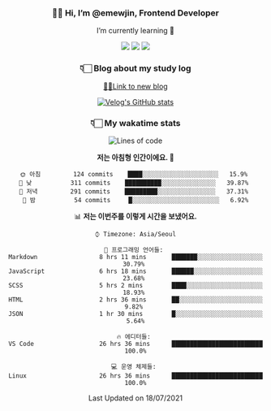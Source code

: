 <div align='center'>
  
### 👋🏻 Hi, I’m @emewjin, Frontend Developer 
I’m currently learning 🌱 
    
  <img src="https://img.shields.io/badge/javascript-F7DF1E?style=for-the-badge&logo=javascript&logoColor=black"/>
  <img src="https://img.shields.io/badge/react.js-61DAFB?style=for-the-badge&logo=react&logoColor=black"/>
    <img src="https://img.shields.io/badge/vue.js-4FC08D?style=for-the-badge&logo=vue.js&logoColor=white"/>

### 👇🏻 Blog about my study log
  [🏃🏻Link to new blog](https://emewjin.github.io/)  
  
 [![Velog's GitHub stats](https://velog-readme-stats.vercel.app/api?name=1703979&tag=javascript)](https://github.com/eungyeole/velog-readme-stats)


### 👇🏻 My wakatime stats  
  
<!--START_SECTION:waka-->
![Lines of code](https://img.shields.io/badge/%EC%A0%80%EB%8A%94%20%EC%97%AC%ED%83%9C%EA%B9%8C%EC%A7%80%20-68388%20%EC%A4%84%EC%9D%98%20%EC%BD%94%EB%93%9C%EB%A5%BC%20%EC%9E%91%EC%84%B1%ED%96%88%EC%96%B4%EC%9A%94.-blue)

**저는 아침형 인간이에요. 🐤** 

```text
🌞 아침         124 commits    ████░░░░░░░░░░░░░░░░░░░░░   15.9% 
🌆 낮　         311 commits    ██████████░░░░░░░░░░░░░░░   39.87% 
🌃 저녁         291 commits    █████████░░░░░░░░░░░░░░░░   37.31% 
🌙 밤　         54 commits     █░░░░░░░░░░░░░░░░░░░░░░░░   6.92%

```


📊 **저는 이번주를 이렇게 시간을 보냈어요.** 

```text
⌚︎ Timezone: Asia/Seoul

💬 프로그래밍 언어들: 
Markdown                 8 hrs 11 mins       ███████░░░░░░░░░░░░░░░░░░   30.79% 
JavaScript               6 hrs 18 mins       ██████░░░░░░░░░░░░░░░░░░░   23.68% 
SCSS                     5 hrs 2 mins        ████░░░░░░░░░░░░░░░░░░░░░   18.93% 
HTML                     2 hrs 36 mins       ██░░░░░░░░░░░░░░░░░░░░░░░   9.82% 
JSON                     1 hr 30 mins        █░░░░░░░░░░░░░░░░░░░░░░░░   5.64%

🔥 에디터들: 
VS Code                  26 hrs 36 mins      █████████████████████████   100.0%

💻 운영 체제들: 
Linux                    26 hrs 36 mins      █████████████████████████   100.0%

```


 Last Updated on 18/07/2021
<!--END_SECTION:waka-->
 </div>
<!---
Emewjin/Emewjin is a ✨ special ✨ repository because its `README.md` (this file) appears on your GitHub profile.
You can click the Preview link to take a look at your changes.
--->

